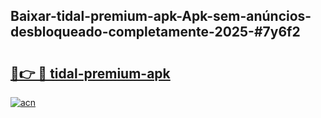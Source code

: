 ## Baixar-tidal-premium-apk-Apk-sem-anúncios-desbloqueado-completamente-2025-#7y6f2

# <h2><a href="https://ainizakaria.my?title=tidal-premium-apk&ref=20M">🔗👉 🔴 tidal-premium-apk</a></h2>

[![acn](https://github.com/user-attachments/assets/0f9c940e-d8b0-45ae-aac7-cd30a18b3e1c)](https://ainizakaria.my?title=tidal-premium-apk&ref=20M)

